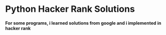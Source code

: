 # Python Hacker Rank Solutions
#### For some programs, i learned solutions from google and i implemented in hacker rank
